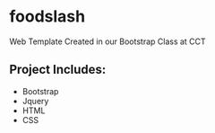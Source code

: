 # foodslash
Web Template Created in our Bootstrap Class at CCT
## Project Includes:
- Bootstrap
- Jquery
- HTML
- CSS
